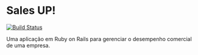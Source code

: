 # Sales UP!

[![Build Status](https://travis-ci.com/trustvox/sales_up.svg?branch=master)](https://travis-ci.com/trustvox/sales_up)

Uma aplicação em Ruby on Rails para gerenciar o desempenho comercial de uma empresa.
